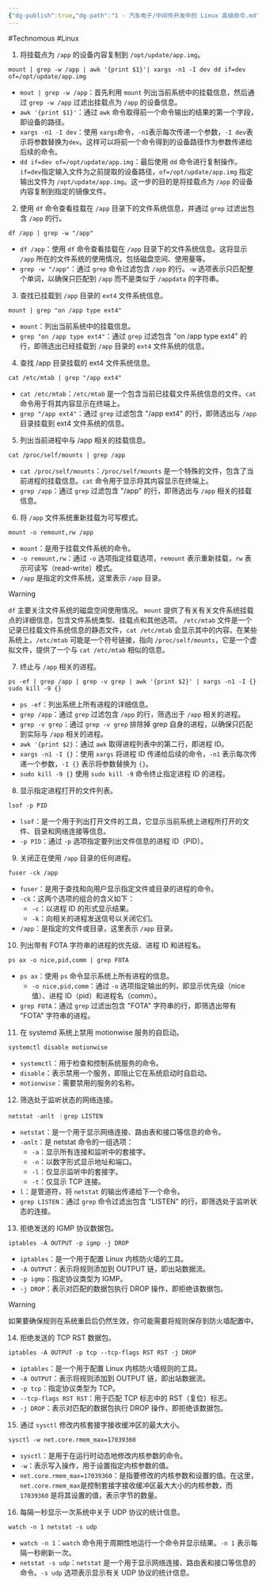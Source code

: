 ```yaml
---
{"dg-publish":true,"dg-path":"1 - 汽车电子/中间件开发中的 Linux 高级命令.md","permalink":"/1 - 汽车电子/中间件开发中的 Linux 高级命令/","created":"2023-12-13T16:10:03.000+08:00","updated":"2024-11-13T16:30:51.065+08:00"}
---
```


#Technomous #Linux 

1. 将挂载点为 `/app` 的设备内容复制到 `/opt/update/app.img`。

```
mount | grep -w /app | awk '{print $1}'| xargs -n1 -I dev dd if=dev of=/opt/update/app.img
```

- `mout | grep -w /app`：首先利用 `mount` 列出当前系统中的挂载信息，然后通过 `grep -w /app` 过滤出挂载点为 `/app` 的设备信息。
- `awk '{print $1}'`：通过 `awk` 命令取得前一个命令输出的结果的第一个字段，即设备的路径。
- `xargs -n1 -I dev`：使用 `xargs`命令，`-n1`表示每次传递一个参数，`-I dev`表示将参数替换为`dev`。这样可以将前一个命令得到的设备路径作为参数传递给后续的命令。
- `dd if=dev of=/opt/update/app.img`：最后使用 `dd` 命令进行复制操作。`if=dev`指定输入文件为之前提取的设备路径，`of=/opt/update/app.img` 指定输出文件为 `/opt/update/app.img`。这一步的目的是将挂载点为 `/app` 的设备内容复制到指定的镜像文件。

2. 使用 `df` 命令查看挂载在 `/app` 目录下的文件系统信息，并通过 `grep` 过滤出包含 `/app` 的行。

```
df /app | grep -w "/app"
```
 
- `df /app`：使用 `df` 命令查看挂载在 `/app` 目录下的文件系统信息。这将显示 `/app` 所在的文件系统的使用情况，包括磁盘空间、使用量等。
- `grep -w "/app"`：通过 `grep` 命令过滤包含 `/app` 的行。`-w` 选项表示只匹配整个单词，以确保只匹配到 `/app` 而不是类似于 `/appdata` 的字符串。

3. 查找已挂载到 `/app` 目录的 `ext4` 文件系统信息。

```
mount | grep "on /app type ext4"
```

- `mount`：列出当前系统中的挂载信息。
- `grep "on /app type ext4"`：通过 `grep` 过滤包含 "on /app type ext4" 的行，即筛选出已经挂载到 `/app` 目录的 `ext4` 文件系统的信息。

4. 查找 /app 目录挂载的 ext4 文件系统信息。

```
cat /etc/mtab | grep "/app ext4"
```

- `cat /etc/mtab`：`/etc/mtab` 是一个包含当前已挂载文件系统信息的文件。`cat` 命令用于将其内容显示在终端上。
- `grep "/app ext4"`：通过 `grep` 过滤包含 "/app ext4" 的行，即筛选出与 `/app` 目录挂载到 ext4 文件系统的信息。

5. 列出当前进程中与 /app 相关的挂载信息。

```
cat /proc/self/mounts | grep /app
```

- `cat /proc/self/mounts`：`/proc/self/mounts` 是一个特殊的文件，包含了当前进程的挂载信息。`cat` 命令用于显示将其内容显示在终端上。
- `grep /app`：通过 `grep` 过滤包含 "/app" 的行，即筛选出与 `/app` 相关的挂载信息。

6. 将 `/app` 文件系统重新挂载为可写模式。

```
mount -o remount,rw /app
```

- `mount`：是用于挂载文件系统的命令。
- `-o remount,rw`：通过 `-o` 选项指定挂载选项，`remount` 表示重新挂载，`rw` 表示可读写（read-write）模式。
- `/app` 是指定的文件系统，这里表示 `/app` 目录。

> [!WARNING]
> `df` 主要关注文件系统的磁盘空间使用情况。
> `mount` 提供了有关有关文件系统挂载点的详细信息，包含文件系统类型、挂载点和其他选项。
> `/etc/mtab` 文件是一个记录已挂载文件系统信息的静态文件，`cat /etc/mtab` 会显示其中的内容。在某些系统上，`/etc/mtab` 可能是一个符号链接，指向 `/proc/self/mounts`，它是一个虚拟文件，提供了一个与 `cat /etc/mtab` 相似的信息。

7. 终止与 `/app` 相关的进程。

```
ps -ef | grep /app | grep -v grep | awk '{print $2}' | xargs -n1 -I {} sudo kill -9 {}
```

- `ps -ef`：列出系统上所有进程的详细信息。
- `grep /app`：通过 `grep` 过滤包含 `/app` 的行，筛选出于 `/app` 相关的进程。
- `grep -v grep`：通过 `grep -v grep` 排除掉 grep 自身的进程，以确保只匹配到实际与 `/app` 相关的进程。
- `awk '{print $2}`：通过 `awk` 取得进程列表中的第二行，即进程 ID。
- `xargs -n1 -I {}`：使用 `xargs` 将进程 ID 传递给后续的命令，`-n1` 表示每次传递一个参数，`-I {}` 表示将参数替换为 `{}`。
- `sudo kill -9 {}` 使用 `sudo kill -9` 命令终止指定进程 ID 的进程。

8. 显示指定进程打开的文件列表。

```
lsof -p PID
```

- `lsof`：是一个用于列出打开文件的工具，它显示当前系统上进程所打开的文件、目录和网络连接等信息。
- `-p PID`：通过 `-p` 选项指定要列出文件信息的进程 ID（PID）。

9. 关闭正在使用 `/app` 目录的任何进程。

```
fuser -ck /app
```

- `fuser`：是用于查找和向用户显示指定文件或目录的进程的命令。
- `-ck`：这两个选项的组合的含义如下：
	- `-c`：以进程 ID 的形式显示结果。
	- `-k`：向相关的进程发送信号以关闭它们。
- `/app`：是指定的文件或目录，这里表示 `/app` 目录。

10. 列出带有 FOTA 字符串的进程的优先级、进程 ID 和进程名。

```
ps ax -o nice,pid,comm | grep FOTA
```

- `ps ax`：使用 `ps` 命令显示系统上所有进程的信息。
	- `-o nice,pid,comm`：通过 `-o` 选项指定输出的列，即显示优先级（nice 值）、进程 ID（pid）和进程名（comm）。
- `grep FOTA`：通过 `grep` 过滤出包含 "FOTA" 字符串的行，即筛选出带有 "FOTA" 字符串的进程。

11. 在 systemd 系统上禁用 motionwise 服务的自启动。

```
systemctl disable motionwise
```

- `systemctl`：用于检查和控制系统服务的命令。
- `disable`：表示禁用一个服务，即阻止它在系统启动时自启动。
- `motionwise`：需要禁用的服务的名称。

12. 筛选处于监听状态的网络连接。

```
netstat -anlt ｜grep LISTEN
```

- `netstat`：是一个用于显示网络连接、路由表和接口等信息的命令。
- `-anlt`：是 netstat 命令的一组选项：
	- `-a`：显示所有连接和监听中的套接字。
	- `-n`：以数字形式显示地址和端口。
	- `-l`：仅显示监听中的套接字。
	- `-t`：仅显示 TCP 连接。
- `l`：是管道符，将 `netstat` 的输出传递给下一个命令。
- `grep LISTEN`：通过 `grep` 命令过滤出包含 "LISTEN" 的行，即筛选处于监听状态的连接。

13. 拒绝发送的 IGMP 协议数据包。

```
iptables -A OUTPUT -p igmp -j DROP
```

- `iptables`：是一个用于配置 Linux 内核防火墙的工具。
- `-A OUTPUT`：表示将规则添加到 OUTPUT 链，即出站数据流。
- `-p igmp`：指定协议类型为 IGMP。
- `-j DROP`：表示对匹配的数据包执行 DROP 操作，即拒绝该数据包。

> [!WARNING]
> 如果要确保规则在系统重启后仍然生效，你可能需要将规则保存到防火墙配置中。

14. 拒绝发送的 TCP RST 数据包。

```
iptables -A OUTPUT -p tcp --tcp-flags RST RST -j DROP
```

- `iptables`：是一个用于配置 Linux 内核防火墙规则的工具。
- `-A OUTPUT`：表示将规则添加到 OUTPUT 链，即出站数据流。
- `-p tcp`：指定协议类型为 TCP。
- `--tcp-flags RST RST`：用于匹配 TCP 标志中的 RST（复位）标志。
- `-j DROP`：表示对匹配的数据包执行 DROP 操作，即拒绝该数据包。

15. 通过 `sysctl` 修改内核套接字接收缓冲区的最大大小。

```
sysctl -w net.core.rmem_max=17039360
```

- `sysctl`：是用于在运行时动态地修改内核参数的命令。
- `-w`：表示写入操作，用于设置指定内核参数的值。
- `net.core.rmem_max=17039360`：是指要修改的内核参数和设置的值。在这里，`net.core.rmem_max`是控制套接字接收缓冲区最大大小的内核参数，而 `17039360` 是将其设置的值，表示字节的数量。

16. 每隔一秒显示一次系统中关于 UDP 协议的统计信息。

```
watch -n 1 netstat -s udp
```

- `watch -n 1`：`watch` 命令用于周期性地运行一个命令并显示结果。`-n 1` 表示每隔一秒刷新一次。
- `netstat -s udp`：`netstat` 是一个用于显示网络连接、路由表和接口等信息的命令。`-s udp` 选项表示显示有关 UDP 协议的统计信息。
